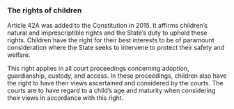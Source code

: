 ###  **The rights of children**

Article 42A was added to the Constitution in 2015. It affirms children’s
natural and imprescriptible rights and the State’s duty to uphold these
rights. Children have the right for their best interests to be of paramount
consideration where the State seeks to intervene to protect their safety and
welfare.

This right applies in all court proceedings concerning adoption, guardianship,
custody, and access. In these proceedings, children also have the right to
have their views ascertained and considered by the courts. The courts are to
have regard to a child’s age and maturity when considering their views in
accordance with this right.
